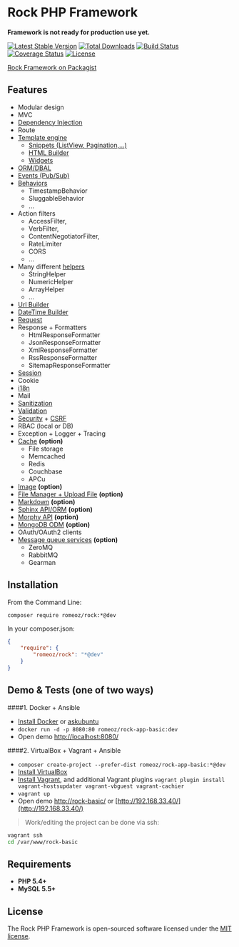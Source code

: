Rock PHP Framework
=================

**Framework is not ready for production use yet.**

[![Latest Stable Version](https://poser.pugx.org/romeOz/rock/v/stable.svg)](https://packagist.org/packages/romeOz/rock)
[![Total Downloads](https://poser.pugx.org/romeOz/rock/downloads.svg)](https://packagist.org/packages/romeOz/rock)
[![Build Status](https://travis-ci.org/romeOz/rock.svg?branch=master)](https://travis-ci.org/romeOz/rock)
[![Coverage Status](https://coveralls.io/repos/romeOz/rock/badge.svg?branch=master)](https://coveralls.io/r/romeOz/rock?branch=master)
[![License](https://poser.pugx.org/romeOz/rock/license.svg)](https://packagist.org/packages/romeOz/rock)

[Rock Framework on Packagist](https://packagist.org/packages/romeOz/rock)

Features
-------------------

 * Modular design
 * MVC
 * [Dependency Injection](https://github.com/romeOz/rock-di)
 * Route
 * [Template engine](https://github.com/romeOz/rock-template)
    * [Snippets (ListView, Pagination,...)](https://github.com/romeOz/rock-template)
    * [HTML Builder](https://github.com/romeOz/rock-template)
    * [Widgets](https://github.com/romeOz/rock-widgets)
 * [ORM/DBAL](https://github.com/romeOz/rock-db)
 * [Events (Pub/Sub)](https://github.com/romeOz/rock-events)
 * [Behaviors](https://github.com/romeOz/rock-behaviors) 
    * TimestampBehavior
    * SluggableBehavior
    * ...
 * Action filters 
    * AccessFilter, 
    * VerbFilter,
    * ContentNegotiatorFilter, 
    * RateLimiter
    * CORS
    * ...
 * Many different [helpers](https://github.com/romeOz/rock-helpers)
    * StringHelper
    * NumericHelper
    * ArrayHelper
    * ...
 * [Url Builder](https://github.com/romeOz/rock-url)
 * [DateTime Builder](https://github.com/romeOz/rock-date)
 * [Request](https://github.com/romeOz/rock-request)
 * Response + Formatters 
    * HtmlResponseFormatter
    * JsonResponseFormatter 
    * XmlResponseFormatter 
    * RssResponseFormatter 
    * SitemapResponseFormatter
 * [Session](https://github.com/romeOz/rock-session)
 * Cookie
 * [i18n](https://github.com/romeOz/rock-i18n)
 * Mail
 * [Sanitization](https://github.com/romeOz/rock-sanitize)
 * [Validation](https://github.com/romeOz/rock-validate)
 * [Security](https://github.com/romeOz/rock-security) + [CSRF](https://github.com/romeOz/rock-csrf)
 * RBAC (local or DB)
 * Exception + Logger + Tracing
 * [Cache](https://github.com/romeOz/rock-cache) **(option)**
    * File storage
    * Memcached
    * Redis
    * Couchbase
    * APCu
 * [Image](https://github.com/romeOz/rock-image) **(option)**
 * [File Manager + Upload File](https://github.com/romeOz/rock-file) **(option)**
 * [Markdown](https://github.com/romeOz/rock-markdown) **(option)**
 * [Sphinx API/ORM](https://github.com/romeOz/rock-sphinx) **(option)**
 * [Morphy API](https://github.com/romeOz/rock-morphy) **(option)**
 * [MongoDB ODM](https://github.com/romeOz/rock-mongodb) **(option)**
 * OAuth/OAuth2 clients
 * [Message queue services](https://github.com/romeOz/rock-mq) **(option)**
    * ZeroMQ
    * RabbitMQ
    * Gearman

Installation
-------------------

From the Command Line:

```composer require romeoz/rock:*@dev```

In your composer.json:

```json
{
    "require": {
        "romeoz/rock": "*@dev"
    }
}
```

Demo & Tests (one of two ways)
-------------------

####1. Docker + Ansible

 * [Install Docker](https://docs.docker.com/installation/) or [askubuntu](http://askubuntu.com/a/473720)
 * `docker run -d -p 8080:80 romeoz/rock-app-basic:dev`
 * Open demo [http://localhost:8080/](http://localhost:8080/)
 
####2. VirtualBox + Vagrant + Ansible

 * `composer create-project --prefer-dist romeoz/rock-app-basic:*@dev`
 * [Install VirtualBox](https://www.virtualbox.org/wiki/Downloads)
 * [Install Vagrant](https://www.vagrantup.com/downloads), and additional Vagrant plugins `vagrant plugin install vagrant-hostsupdater vagrant-vbguest vagrant-cachier`
 * `vagrant up`
 * Open demo [http://rock-basic/](http:/rock-basic/) or [http://192.168.33.40/](http://192.168.33.40/)

> Work/editing the project can be done via ssh:

```bash
vagrant ssh
cd /var/www/rock-basic
```

Requirements
-------------------
 * **PHP 5.4+**
 * **MySQL 5.5+**

License
-------------------

The Rock PHP Framework is open-sourced software licensed under the [MIT license](http://opensource.org/licenses/MIT).
